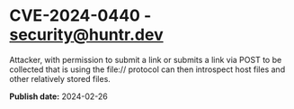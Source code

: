 # CVE-2024-0440 - security@huntr.dev

Attacker, with permission to submit a link or submits a link via POST  to be collected that is using the file:// protocol can then introspect host files and other relatively stored files.

**Publish date:** 2024-02-26
